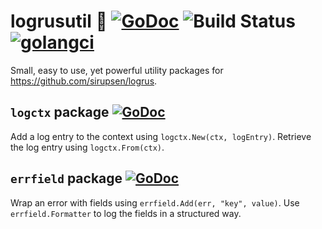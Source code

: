 # logrusutil :hammer: [![GoDoc](https://godoc.org/github.com/pellared/logrusutil?status.svg)](https://godoc.org/github.com/pellared/logrusutil) ![Build Status](https://github.com/pellared/logrusutil/workflows/build/badge.svg) [![golangci](https://golangci.com/badges/github.com/pellared/logrusutil.svg)](https://golangci.com/r/github.com/pellared/logrusutil)

Small, easy to use, yet powerful utility packages for <https://github.com/sirupsen/logrus>.

## `logctx` package [![GoDoc](https://godoc.org/github.com/pellared/logrusutil/logctx?status.svg)](https://godoc.org/github.com/pellared/logrusutil/logctx)

Add a log entry to the context using `logctx.New(ctx, logEntry)`. Retrieve the log entry using `logctx.From(ctx)`.

## `errfield` package [![GoDoc](https://godoc.org/github.com/pellared/logrusutil/errfield?status.svg)](https://godoc.org/github.com/pellared/logrusutil/errfield)

Wrap an error with fields using `errfield.Add(err, "key", value)`. Use `errfield.Formatter` to log the fields in a structured way.
